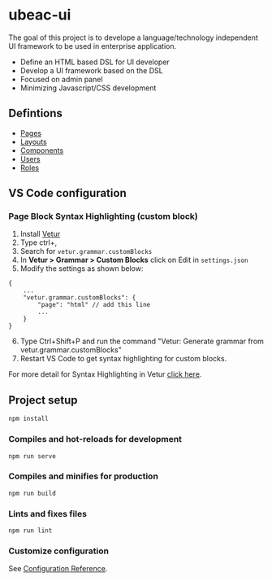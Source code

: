 # ubeac-ui
The goal of this project is to develope a language/technology independent UI framework to be used in enterprise application. 
* Define an HTML based DSL for UI developer
* Develop a UI framework based on the DSL
* Focused on admin panel
* Minimizing Javascript/CSS development

## Defintions
* [Pages](/docs/pages.md)
* [Layouts](/docs/layouts.md)
* [Components](/docs/components.md)
* [Users](/docs/users.md)
* [Roles](/docs/roles.md)


## VS Code configuration
### Page Block Syntax Highlighting (custom block)
1. Install [Vetur](https://marketplace.visualstudio.com/items?itemName=octref.vetur)
2. Type ctrl+,
3. Search for `vetur.grammar.customBlocks`
4. In **Vetur > Grammar > Custom Blocks** click on Edit in `settings.json`
5. Modify the settings as shown below:
```
{
    ...
    "vetur.grammar.customBlocks": {
        "page": "html" // add this line 
        ...
    }
}
```
6. Type Ctrl+Shift+P and run the command "Vetur: Generate grammar from vetur.grammar.customBlocks"
7. Restart VS Code to get syntax highlighting for custom blocks.

For more detail for Syntax Highlighting in Vetur [click here](https://vuejs.github.io/vetur/guide/highlighting.html).


## Project setup
```
npm install
```

### Compiles and hot-reloads for development
```
npm run serve
```

### Compiles and minifies for production
```
npm run build
```

### Lints and fixes files
```
npm run lint
```

### Customize configuration
See [Configuration Reference](https://cli.vuejs.org/config/).
